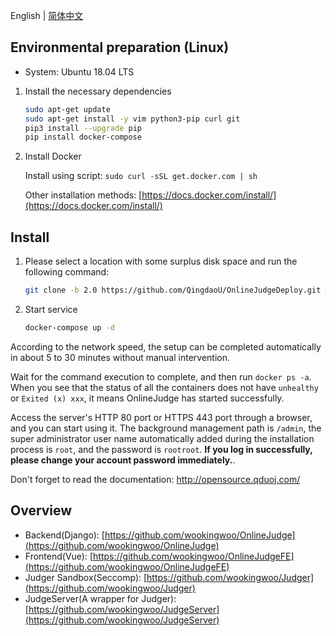 English | [简体中文](https://github.com/wookingwoo/OnlineJudgeDeploy/blob/wookingwoo_main/README.chinese.md)

## Environmental preparation (Linux)

+ System: Ubuntu 18.04 LTS

1. Install the necessary dependencies

    ```bash
    sudo apt-get update
    sudo apt-get install -y vim python3-pip curl git
    pip3 install --upgrade pip
    pip install docker-compose
    ```

2. Install Docker

    Install using script: `sudo curl -sSL get.docker.com | sh`

    Other installation methods: [https://docs.docker.com/install/](https://docs.docker.com/install/)

## Install

1. Please select a location with some surplus disk space and run the following command:

    ```bash
    git clone -b 2.0 https://github.com/QingdaoU/OnlineJudgeDeploy.git && cd OnlineJudgeDeploy
    ```

2. Start service

    ```bash
    docker-compose up -d
    ```

According to the network speed, the setup can be completed automatically in about 5 to 30 minutes without manual intervention.

Wait for the command execution to complete, and then run `docker ps -a`. When you see that the status of all the containers does not have `unhealthy` or `Exited (x) xxx`, it means OnlineJudge has started successfully.

Access the server's HTTP 80 port or HTTPS 443 port through a browser, and you can start using it. The background management path is `/admin`, the super administrator user name automatically added during the installation process is `root`, and the password is `rootroot`. **If you log in successfully, please change your account password immediately.**.

Don't forget to read the documentation: http://opensource.qduoj.com/

## Overview

+ Backend(Django): [https://github.com/wookingwoo/OnlineJudge](https://github.com/wookingwoo/OnlineJudge)
+ Frontend(Vue): [https://github.com/wookingwoo/OnlineJudgeFE](https://github.com/wookingwoo/OnlineJudgeFE)
+ Judger Sandbox(Seccomp): [https://github.com/wookingwoo/Judger](https://github.com/wookingwoo/Judger)
+ JudgeServer(A wrapper for Judger): [https://github.com/wookingwoo/JudgeServer](https://github.com/wookingwoo/JudgeServer)
